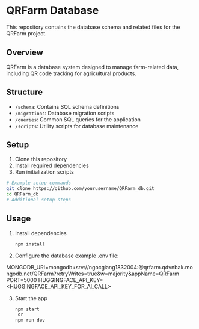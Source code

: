 # QRFarm Database

This repository contains the database schema and related files for the QRFarm project.

## Overview

QRFarm is a database system designed to manage farm-related data, including QR code tracking for agricultural products.

## Structure

- `/schema`: Contains SQL schema definitions
- `/migrations`: Database migration scripts
- `/queries`: Common SQL queries for the application
- `/scripts`: Utility scripts for database maintenance

## Setup

1. Clone this repository
2. Install required dependencies
3. Run initialization scripts

```bash
# Example setup commands
git clone https://github.com/yourusername/QRFarm_db.git
cd QRFarm_db
# Additional setup steps
```

## Usage
1. Install dependencies

   ```bash
   npm install
   ```

2. Configure the database
example .env file:

MONGODB_URI=mongodb+srv://ngocgiang1832004:<urpassword>@qrfarm.qdvnbak.mongodb.net/QRFarm?retryWrites=true&w=majority&appName=QRFarm
PORT=5000
HUGGINGFACE_API_KEY=<HUGGINGFACE_API_KEY_FOR_AI_CALL>

3. Start the app

   ```bash
   npm start
    or 
   npm run dev

